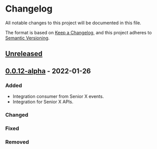 # Changelog

All notable changes to this project will be documented in this file.

The format is based on [Keep a Changelog](https://keepachangelog.com/en/1.0.0/),
and this project adheres to [Semantic Versioning](https://semver.org/spec/v2.0.0.html).

## [Unreleased]

## [0.0.12-alpha] - 2022-01-26

### Added

-   Integration consumer from Senior X events.
-   Integration for Senior X APIs.

### Changed

### Fixed

### Removed

[Unreleased]: https://github.com/dev-senior-com-br/seniorx-http-camel-api/compare/0.0.12-alpha...HEAD

[0.0.12-alpha]: https://github.com/dev-senior-com-br/seniorx-http-camel-api/compare/181fde9bd109a7995b8104410873291c32835679...0.0.12-alpha
